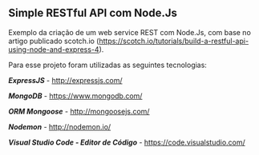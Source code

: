 Simple RESTful API com Node.Js
---------------------------------------

Exemplo da criação de um web service REST com Node.Js, com base no artigo publicado scotch.io (https://scotch.io/tutorials/build-a-restful-api-using-node-and-express-4).

Para esse projeto foram utilizadas as seguintes tecnologias: 

***ExpressJS*** - http://expressjs.com/

***MongoDB*** - https://www.mongodb.com/

***ORM Mongoose*** - http://mongoosejs.com/

***Nodemon*** - http://nodemon.io/

***Visual Studio Code - Editor de Código*** - https://code.visualstudio.com/
